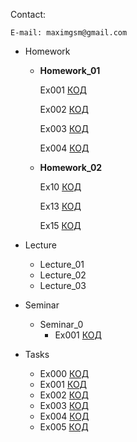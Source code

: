Contact:

    E-mail: maximgsm@gmail.com

- Homework
    - **Homework_01**
    
        Ex001 [КОД](https://github.com/dvmax1984/Csharp25022023/tree/main/Homework/Homework_01/Ex001)
        
        Ex002 [КОД](https://github.com/dvmax1984/Csharp25022023/tree/main/Homework/Homework_01/Ex002)
        
        Ex003 [КОД](https://github.com/dvmax1984/Csharp25022023/tree/main/Homework/Homework_01/Ex003)
        
        Ex004 [КОД](https://github.com/dvmax1984/Csharp25022023/tree/main/Homework/Homework_01/Ex004)

    - **Homework_02**

        Ex10 [КОД](/Homework/Homework_02/Ex10/Program.cs)

        Ex13 [КОД](/Homework/Homework_02/Ex13/Program.cs)

        Ex15 [КОД](/Homework/Homework_02/Ex15/Program.cs)
        
- Lecture
    - Lecture_01
    - Lecture_02
    - Lecture_03

- Seminar
    - Seminar_0
        - Ex001 [КОД](sdsd)

- Tasks
    - Ex000 [КОД](https://github.com/dvmax1984/Csharp25022023/tree/main/Tasks/Ex000/Program.cs)
    - Ex001 [КОД](https://github.com/dvmax1984/Csharp25022023/tree/main/Tasks/Ex001/Program.cs)
    - Ex002 [КОД](https://github.com/dvmax1984/Csharp25022023/tree/main/Tasks/Ex002/Program.cs)
    - Ex003 [КОД](https://github.com/dvmax1984/Csharp25022023/tree/main/Tasks/Ex003/Program.cs)
    - Ex004 [КОД](https://github.com/dvmax1984/Csharp25022023/tree/main/Tasks/Ex004_max/Program.cs)
    - Ex005 [КОД](https://github.com/dvmax1984/Csharp25022023/tree/main/Tasks/Ex005_func/Program.cs)

